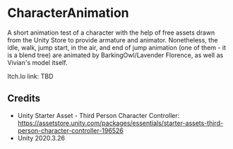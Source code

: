 # CharacterAnimation
 
 A short animation test of a character with the help of free assets drawn from the Unity Store to provide armature and animator. Nonetheless, the idle, walk, jump start, in the air, and end of jump animation (one of them - it is a blend tree) are animated by BarkingOwl/Lavender Florence, as well as Vivian's model itself.
 
 Itch.Io link: TBD
 
## Credits

* Unity Starter Asset - Third Person Character Controller: https://assetstore.unity.com/packages/essentials/starter-assets-third-person-character-controller-196526
* Unity 2020.3.26
